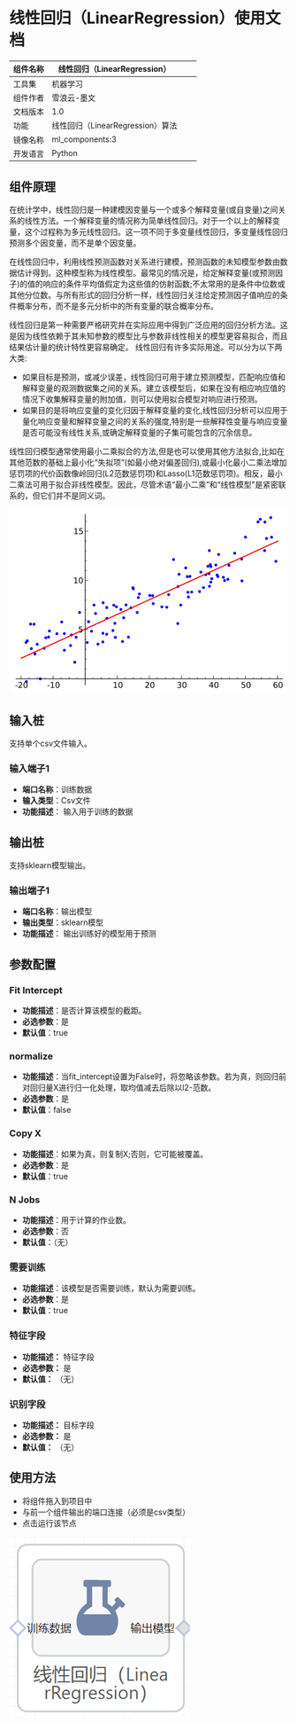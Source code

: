 # 线性回归（LinearRegression）使用文档
| 组件名称 | 线性回归（LinearRegression） |  |  |
| --- | --- | --- | --- |
| 工具集 | 机器学习 |  |  |
| 组件作者 | 雪浪云-墨文 |  |  |
| 文档版本 | 1.0 |  |  |
| 功能 | 线性回归（LinearRegression）算法 |  |  |
| 镜像名称 | ml_components:3 |  |  |
| 开发语言 | Python |  |  |

## 组件原理
在统计学中，线性回归是一种建模因变量与一个或多个解释变量(或自变量)之间关系的线性方法。一个解释变量的情况称为简单线性回归。对于一个以上的解释变量，这个过程称为多元线性回归。这一项不同于多变量线性回归，多变量线性回归预测多个因变量，而不是单个因变量。

在线性回归中，利用线性预测函数对关系进行建模，预测函数的未知模型参数由数据估计得到。这种模型称为线性模型。最常见的情况是，给定解释变量(或预测因子)的值的响应的条件平均值假定为这些值的仿射函数;不太常用的是条件中位数或其他分位数。与所有形式的回归分析一样，线性回归关注给定预测因子值响应的条件概率分布，而不是多元分析中的所有变量的联合概率分布。

线性回归是第一种需要严格研究并在实际应用中得到广泛应用的回归分析方法。这是因为线性依赖于其未知参数的模型比与参数非线性相关的模型更容易拟合，而且结果估计量的统计特性更容易确定。
线性回归有许多实际用途。可以分为以下两大类:

- 如果目标是预测，或减少误差，线性回归可用于建立预测模型，匹配响应值和解释变量的观测数据集之间的关系。建立该模型后，如果在没有相应响应值的情况下收集解释变量的附加值，则可以使用拟合模型对响应进行预测。
- 如果目的是将响应变量的变化归因于解释变量的变化,线性回归分析可以应用于量化响应变量和解释变量之间的关系的强度,特别是一些解释性变量与响应变量是否可能没有线性关系,或确定解释变量的子集可能包含的冗余信息。

线性回归模型通常使用最小二乘拟合的方法,但是也可以使用其他方法拟合,比如在其他范数的基础上最小化“失拟项”(如最小绝对偏差回归),或最小化最小二乘法增加惩罚项的代价函数像岭回归(L2范数惩罚项)和Lasso(L1范数惩罚项)。相反，最小二乘法可用于拟合非线性模型。因此，尽管术语“最小二乘”和“线性模型”是紧密联系的，但它们并不是同义词。

![](./img/8.png)
## 输入桩
支持单个csv文件输入。
### 输入端子1

- **端口名称**：训练数据
- **输入类型**：Csv文件
- **功能描述**： 输入用于训练的数据
## 输出桩
支持sklearn模型输出。
### 输出端子1

- **端口名称**：输出模型
- **输出类型**：sklearn模型
- **功能描述**： 输出训练好的模型用于预测
## 参数配置
### Fit Intercept

- **功能描述**：是否计算该模型的截距。
- **必选参数**：是
- **默认值**：true
### normalize

- **功能描述**：当fit_intercept设置为False时，将忽略该参数。若为真，则回归前对回归量X进行归一化处理，取均值减去后除以l2-范数。
- **必选参数**：是
- **默认值**：false
### Copy X

- **功能描述**：如果为真，则复制X;否则，它可能被覆盖。
- **必选参数**：是
- **默认值**：true
### N Jobs

- **功能描述**：用于计算的作业数。
- **必选参数**：否
- **默认值**：（无）
### 需要训练

- **功能描述**：该模型是否需要训练，默认为需要训练。
- **必选参数**：是
- **默认值**：true

### 特征字段

- **功能描述：** 特征字段
- **必选参数：** 是
- **默认值：** （无）

### 识别字段

- **功能描述：** 目标字段
- **必选参数：** 是
- **默认值：** （无）
## 使用方法
- 将组件拖入到项目中
- 与前一个组件输出的端口连接（必须是csv类型）
- 点击运行该节点


![](./img/9.png)



